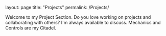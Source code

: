 layout: page
title: "Projects"
permalink: /Projects/

Welcome to my Project Section.
Do you love working on projects and collaborating with others?
I'm always available to discuss. Mechanics and Controls are my Citadel.
